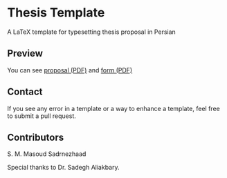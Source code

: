 # Thesis Template
A LaTeX template for typesetting thesis proposal in Persian

## Preview
You can see [proposal (PDF)](https://raw.githubusercontent.com/smmsadrnezh/thesis_proposal_template/master/proposal.pdf) and [form (PDF)](https://raw.githubusercontent.com/smmsadrnezh/thesis_proposal_template/master/form.pdf)

## Contact
If you see any error in a template or a way to enhance a template, feel free to submit a pull request.

## Contributors
S. M. Masoud Sadrnezhaad

Special thanks to Dr. Sadegh Aliakbary.
